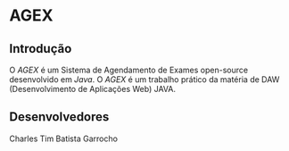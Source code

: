 AGEX
====

## Introdução #
O _AGEX_ é um Sistema de Agendamento de Exames open-source desenvolvido em _Java_. O _AGEX_ é um trabalho prático da matéria de DAW (Desenvolvimento de Aplicações Web) JAVA.

## Desenvolvedores #
Charles Tim Batista Garrocho